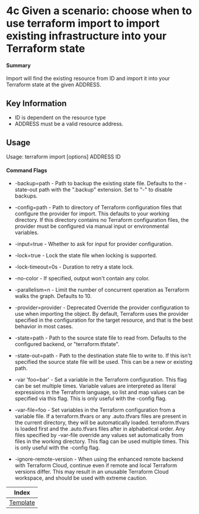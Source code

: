 # 4c Given a scenario: choose when to use terraform import to import existing infrastructure into your Terraform state

#### Summary
Import will find the existing resource from ID and import it into your Terraform state at the given ADDRESS.

## Key Information

* ID is dependent on the resource type
* ADDRESS must be a valid resource address.

## Usage

Usage: terraform import [options] ADDRESS ID

#### Command Flags

* -backup=path - Path to backup the existing state file. Defaults to the -state-out path with the ".backup" extension. Set to "-" to disable backups.

* -config=path - Path to directory of Terraform configuration files that configure the provider for import. This defaults to your working directory. If this directory contains no Terraform configuration files, the provider must be configured via manual input or environmental variables.

* -input=true - Whether to ask for input for provider configuration.

* -lock=true - Lock the state file when locking is supported.

* -lock-timeout=0s - Duration to retry a state lock.

* -no-color - If specified, output won't contain any color.

* -parallelism=n - Limit the number of concurrent operation as Terraform walks the graph. Defaults to 10.

* -provider=provider - Deprecated Override the provider configuration to use when importing the object. By default, Terraform uses the provider specified in the configuration for the target resource, and that is the best behavior in most cases.

* -state=path - Path to the source state file to read from. Defaults to the configured backend, or "terraform.tfstate".

* -state-out=path - Path to the destination state file to write to. If this isn't specified the source state file will be used. This can be a new or existing path.

* -var 'foo=bar' - Set a variable in the Terraform configuration. This flag can be set multiple times. Variable values are interpreted as literal expressions in the Terraform language, so list and map values can be specified via this flag. This is only useful with the -config flag.

* -var-file=foo - Set variables in the Terraform configuration from a variable file. If a terraform.tfvars or any .auto.tfvars files are present in the current directory, they will be automatically loaded. terraform.tfvars is loaded first and the .auto.tfvars files after in alphabetical order. Any files specified by -var-file override any values set automatically from files in the working directory. This flag can be used multiple times. This is only useful with the -config flag.

* -ignore-remote-version - When using the enhanced remote backend with Terraform Cloud, continue even if remote and local Terraform versions differ. This may result in an unusable Terraform Cloud workspace, and should be used with extreme caution.

| Index |
|:----------:|
|[Template](https://www.terraform.io/docs/commands/import.html)|

